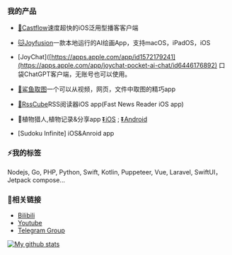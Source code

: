 ### 我的产品
* [🎵Castflow](https://apps.apple.com/app/id1572179241)速度超快的iOS泛用型播客客户端

* [🐱Joyfusion](https://apps.apple.com/app/id1572179241)一款本地运行的AI绘画App，支持macOS，iPadOS，iOS
* [JoyChat]([https://apps.apple.com/app/id1572179241](https://apps.apple.com/app/joychat-pocket-ai-chat/id6446176892) 口袋ChatGPT客户端，无账号也可以使用。

* [🦈鲨鱼取图](https://apps.apple.com/app/id1590075896)一个可以从视频，网页，文件中取图的精巧app
* [📖RssCube](https://apps.apple.com/app/id1602812291)RSS阅读器iOS app(Fast News Reader iOS app)
* 🌵植物猎人,植物记录&分享app [⏬iOS](https://apps.apple.com/us/app/id1610134206) ; [⏬Android](https://play.google.com/store/apps/details?id=com.planthunter.app)
* [Sudoku Infinite] iOS&Anroid app
  

### ⚡我的标签
Nodejs, Go, PHP, Python, Swift, Kotlin, Puppeteer, Vue, Laravel, SwiftUI，Jetpack compose...

### 🔗相关链接
* [Bilibili](https://space.bilibili.com/228834724)
* [Youtube](https://www.youtube.com/channel/UC9z2DPYJtVI6dFQzt92kaFQ)
* [Telegram Group](https://t.me/CScriptGroup)


<a href="https://github.com/anuraghazra/github-readme-stats">
  <img align="center" src="https://github-readme-stats.anuraghazra1.vercel.app/api?username=jiangdi0924&layout=compact&show_icons=true&line_height=27&count_private=true" alt="My github stats" />

</a>  


<!--
**jiangdi0924/jiangdi0924** is a ✨ _special_ ✨ repository because its `README.md` (this file) appears on your GitHub profile.

[![ReadMe Card](https://github-readme-stats.vercel.app/api/pin/?username=jiangdi0924&repo=github-readme-stats)](https://github.com/jiangdi0924/github-readme-stats)

Here are some ideas to get you started:

- 🔭 I’m currently working on ...
- 🌱 I’m currently learning ...
- 👯 I’m looking to collaborate on ...
- 🤔 I’m looking for help with ...
- 💬 Ask me about ...
- 📫 How to reach me: ...
- 😄 Pronouns: ...
- ⚡ Fun fact: ...
-->
